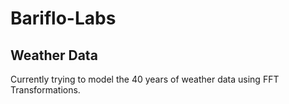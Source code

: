 # Bariflo-Labs
## Weather Data
Currently trying to model the 40 years of weather data using FFT Transformations.
